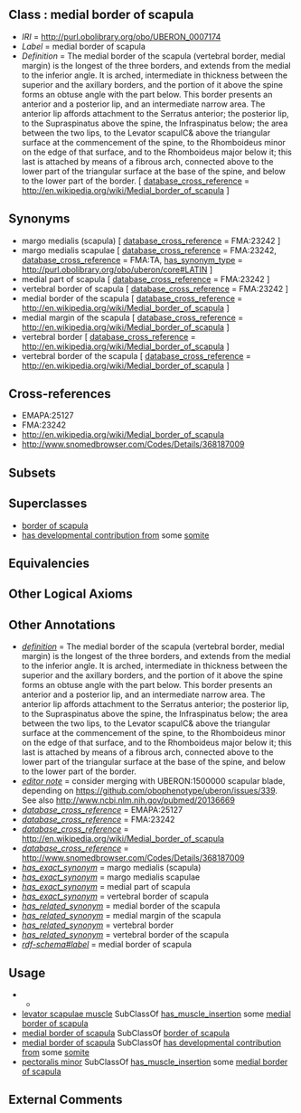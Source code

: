 
## Class : medial border of scapula

 * *IRI* = http://purl.obolibrary.org/obo/UBERON_0007174
 * *Label* = medial border of scapula
 * *Definition* = The medial border of the scapula (vertebral border, medial margin) is the longest of the three borders, and extends from the medial to the inferior angle. It is arched, intermediate in thickness between the superior and the axillary borders, and the portion of it above the spine forms an obtuse angle with the part below. This border presents an anterior and a posterior lip, and an intermediate narrow area. The anterior lip affords attachment to the Serratus anterior; the posterior lip, to the Supraspinatus above the spine, the Infraspinatus below; the area between the two lips, to the Levator scapulC& above the triangular surface at the commencement of the spine, to the Rhomboideus minor on the edge of that surface, and to the Rhomboideus major below it; this last is attached by means of a fibrous arch, connected above to the lower part of the triangular surface at the base of the spine, and below to the lower part of the border. [ [database_cross_reference](../../ef/oboInOwl#hasDbXref.md) = http://en.wikipedia.org/wiki/Medial_border_of_scapula ]

## Synonyms

 * margo medialis (scapula) [ [database_cross_reference](../../ef/oboInOwl#hasDbXref.md) = FMA:23242 ]
 * margo medialis scapulae [ [database_cross_reference](../../ef/oboInOwl#hasDbXref.md) = FMA:23242, [database_cross_reference](../../ef/oboInOwl#hasDbXref.md) = FMA:TA, [has_synonym_type](../../pe/oboInOwl#hasSynonymType.md) = http://purl.obolibrary.org/obo/uberon/core#LATIN ]
 * medial part of scapula [ [database_cross_reference](../../ef/oboInOwl#hasDbXref.md) = FMA:23242 ]
 * vertebral border of scapula [ [database_cross_reference](../../ef/oboInOwl#hasDbXref.md) = FMA:23242 ]
 * medial border of the scapula [ [database_cross_reference](../../ef/oboInOwl#hasDbXref.md) = http://en.wikipedia.org/wiki/Medial_border_of_scapula ]
 * medial margin of the scapula [ [database_cross_reference](../../ef/oboInOwl#hasDbXref.md) = http://en.wikipedia.org/wiki/Medial_border_of_scapula ]
 * vertebral border [ [database_cross_reference](../../ef/oboInOwl#hasDbXref.md) = http://en.wikipedia.org/wiki/Medial_border_of_scapula ]
 * vertebral border of the scapula [ [database_cross_reference](../../ef/oboInOwl#hasDbXref.md) = http://en.wikipedia.org/wiki/Medial_border_of_scapula ]

## Cross-references

 * EMAPA:25127
 * FMA:23242
 * http://en.wikipedia.org/wiki/Medial_border_of_scapula
 * http://www.snomedbrowser.com/Codes/Details/368187009

## Subsets


## Superclasses

 * [border of scapula](../../UBERON/71/UBERON_0007171.md)
 * [has developmental contribution from](../../RO/54/RO_0002254.md) some [somite](../../UBERON/29/UBERON_0002329.md)

## Equivalencies


## Other Logical Axioms


## Other Annotations

 * *[definition](../../IAO/15/IAO_0000115.md)* = The medial border of the scapula (vertebral border, medial margin) is the longest of the three borders, and extends from the medial to the inferior angle. It is arched, intermediate in thickness between the superior and the axillary borders, and the portion of it above the spine forms an obtuse angle with the part below. This border presents an anterior and a posterior lip, and an intermediate narrow area. The anterior lip affords attachment to the Serratus anterior; the posterior lip, to the Supraspinatus above the spine, the Infraspinatus below; the area between the two lips, to the Levator scapulC& above the triangular surface at the commencement of the spine, to the Rhomboideus minor on the edge of that surface, and to the Rhomboideus major below it; this last is attached by means of a fibrous arch, connected above to the lower part of the triangular surface at the base of the spine, and below to the lower part of the border.
 * *[editor note](../../IAO/16/IAO_0000116.md)* = consider merging with UBERON:1500000 scapular blade, depending on https://github.com/obophenotype/uberon/issues/339. See also http://www.ncbi.nlm.nih.gov/pubmed/20136669
 * *[database_cross_reference](../../ef/oboInOwl#hasDbXref.md)* = EMAPA:25127
 * *[database_cross_reference](../../ef/oboInOwl#hasDbXref.md)* = FMA:23242
 * *[database_cross_reference](../../ef/oboInOwl#hasDbXref.md)* = http://en.wikipedia.org/wiki/Medial_border_of_scapula
 * *[database_cross_reference](../../ef/oboInOwl#hasDbXref.md)* = http://www.snomedbrowser.com/Codes/Details/368187009
 * *[has_exact_synonym](../../ym/oboInOwl#hasExactSynonym.md)* = margo medialis (scapula)
 * *[has_exact_synonym](../../ym/oboInOwl#hasExactSynonym.md)* = margo medialis scapulae
 * *[has_exact_synonym](../../ym/oboInOwl#hasExactSynonym.md)* = medial part of scapula
 * *[has_exact_synonym](../../ym/oboInOwl#hasExactSynonym.md)* = vertebral border of scapula
 * *[has_related_synonym](../../ym/oboInOwl#hasRelatedSynonym.md)* = medial border of the scapula
 * *[has_related_synonym](../../ym/oboInOwl#hasRelatedSynonym.md)* = medial margin of the scapula
 * *[has_related_synonym](../../ym/oboInOwl#hasRelatedSynonym.md)* = vertebral border
 * *[has_related_synonym](../../ym/oboInOwl#hasRelatedSynonym.md)* = vertebral border of the scapula
 * *[rdf-schema#label](../../el/rdf-schema#label.md)* = medial border of scapula

## Usage

 * -
 * [levator scapulae muscle](../../UBERON/61/UBERON_0005461.md) SubClassOf [has_muscle_insertion](../../RO/73/RO_0002373.md) some [medial border of scapula](../../UBERON/74/UBERON_0007174.md)
 * [medial border of scapula](../../UBERON/74/UBERON_0007174.md) SubClassOf [border of scapula](../../UBERON/71/UBERON_0007171.md)
 * [medial border of scapula](../../UBERON/74/UBERON_0007174.md) SubClassOf [has developmental contribution from](../../RO/54/RO_0002254.md) some [somite](../../UBERON/29/UBERON_0002329.md)
 * [pectoralis minor](../../UBERON/00/UBERON_0001100.md) SubClassOf [has_muscle_insertion](../../RO/73/RO_0002373.md) some [medial border of scapula](../../UBERON/74/UBERON_0007174.md)

## External Comments

